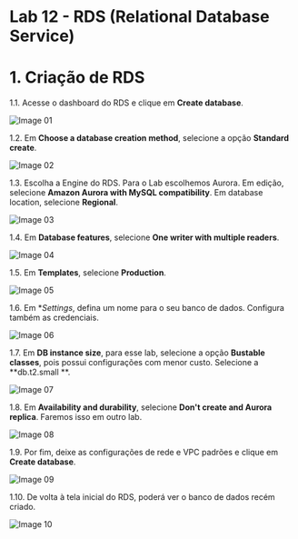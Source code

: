 # Lab 12 - RDS (Relational Database Service)


# 1. Criação de RDS

1.1. Acesse o dashboard do RDS e clique em **Create database**.

![Image 01](https://d2yblsmsldwfto.cloudfront.net/lab12/lab-12-rds-01.png)

1.2. Em **Choose a database creation method**, selecione a opção **Standard create**.

![Image 02](https://d2yblsmsldwfto.cloudfront.net/lab12/lab-12-rds-02.png)

1.3. Escolha a Engine do RDS. Para o Lab escolhemos Aurora. Em edição, selecione **Amazon Aurora with MySQL compatibility**. Em database location, selecione **Regional**.

![Image 03](https://d2yblsmsldwfto.cloudfront.net/lab12/lab-12-rds-03.png)

1.4. Em **Database features**, selecione **One writer with multiple readers**.

![Image 04](https://d2yblsmsldwfto.cloudfront.net/lab12/lab-12-rds-04.png)

1.5. Em **Templates**, selecione **Production**.

![Image 05](https://d2yblsmsldwfto.cloudfront.net/lab12/lab-12-rds-05.png)

1.6. Em **Settings*, defina um nome para o seu banco de dados. Configura também as credenciais.

![Image 06](https://d2yblsmsldwfto.cloudfront.net/lab12/lab-12-rds-06.png)

1.7. Em **DB instance size**, para esse lab, selecione a opção **Bustable classes**, pois possui configurações com menor custo. Selecione a **db.t2.small **.

![Image 07](https://d2yblsmsldwfto.cloudfront.net/lab12/lab-12-rds-07.png)

1.8. Em **Availability and durability**, selecione **Don't create and Aurora replica**. Faremos isso em outro lab.

![Image 08](https://d2yblsmsldwfto.cloudfront.net/lab12/lab-12-rds-08.png)

1.9. Por fim, deixe as configurações de rede e VPC padrões e clique em **Create database**.

![Image 09](https://d2yblsmsldwfto.cloudfront.net/lab12/lab-12-rds-09.png)

1.10. De volta à tela inicial do RDS, poderá ver o banco de dados recém criado.

![Image 10](https://d2yblsmsldwfto.cloudfront.net/lab12/lab-12-rds-10.png)